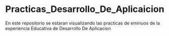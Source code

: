 # Practicas_Desarrollo_De_Aplicaicion
 En este repositorio se estaran visualizando las practicas de eminuos de la experiencia Educativa de Desarrollo De Aplicacion
